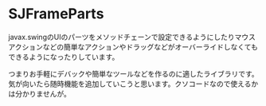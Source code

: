 # SJFrameParts

 javax.swingのUIのパーツをメソッドチェーンで設定できるようにしたりマウスアクションなどの簡単なアクションやドラッグなどがオーバーライドしなくてもできるようになったりしています。

 つまりお手軽にデバックや簡単なツールなどを作るのに適したライブラリです。気が向いたら随時機能を追加していこうと思います。クソコードなので使えるかは分かりませんが。
